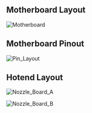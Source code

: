 ## Motherboard Layout

![Motherboard](https://github.com/Guilouz/Creality-K1-and-K1-Max/assets/12702322/66faca9f-fd78-4926-8e3f-dc0efcbc67d5)

## Motherboard Pinout

![Pin_Layout](https://github.com/Guilouz/Creality-K1-and-K1-Max/assets/12702322/685e6ed8-4679-4e40-9360-42f975c7d467)

## Hotend Layout

![Nozzle_Board_A](https://github.com/Guilouz/Creality-K1-and-K1-Max/assets/12702322/35c17806-71dc-423e-88ec-384620b8d88b)


![Nozzle_Board_B](https://github.com/Guilouz/Creality-K1-and-K1-Max/assets/12702322/342bdcf8-65b6-449d-8d96-c79fcd0eda41)

<br />